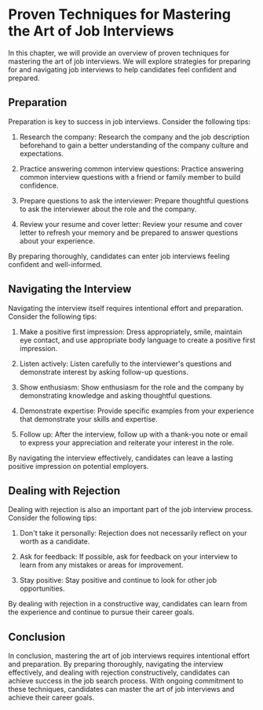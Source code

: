 Proven Techniques for Mastering the Art of Job Interviews
===================================================================================================

In this chapter, we will provide an overview of proven techniques for mastering the art of job interviews. We will explore strategies for preparing for and navigating job interviews to help candidates feel confident and prepared.

Preparation
-----------

Preparation is key to success in job interviews. Consider the following tips:

1. Research the company: Research the company and the job description beforehand to gain a better understanding of the company culture and expectations.

2. Practice answering common interview questions: Practice answering common interview questions with a friend or family member to build confidence.

3. Prepare questions to ask the interviewer: Prepare thoughtful questions to ask the interviewer about the role and the company.

4. Review your resume and cover letter: Review your resume and cover letter to refresh your memory and be prepared to answer questions about your experience.

By preparing thoroughly, candidates can enter job interviews feeling confident and well-informed.

Navigating the Interview
------------------------

Navigating the interview itself requires intentional effort and preparation. Consider the following tips:

1. Make a positive first impression: Dress appropriately, smile, maintain eye contact, and use appropriate body language to create a positive first impression.

2. Listen actively: Listen carefully to the interviewer's questions and demonstrate interest by asking follow-up questions.

3. Show enthusiasm: Show enthusiasm for the role and the company by demonstrating knowledge and asking thoughtful questions.

4. Demonstrate expertise: Provide specific examples from your experience that demonstrate your skills and expertise.

5. Follow up: After the interview, follow up with a thank-you note or email to express your appreciation and reiterate your interest in the role.

By navigating the interview effectively, candidates can leave a lasting positive impression on potential employers.

Dealing with Rejection
----------------------

Dealing with rejection is also an important part of the job interview process. Consider the following tips:

1. Don't take it personally: Rejection does not necessarily reflect on your worth as a candidate.

2. Ask for feedback: If possible, ask for feedback on your interview to learn from any mistakes or areas for improvement.

3. Stay positive: Stay positive and continue to look for other job opportunities.

By dealing with rejection in a constructive way, candidates can learn from the experience and continue to pursue their career goals.

Conclusion
----------

In conclusion, mastering the art of job interviews requires intentional effort and preparation. By preparing thoroughly, navigating the interview effectively, and dealing with rejection constructively, candidates can achieve success in the job search process. With ongoing commitment to these techniques, candidates can master the art of job interviews and achieve their career goals.
